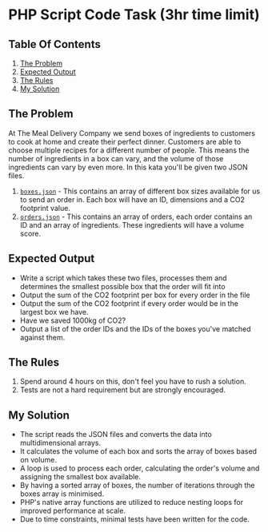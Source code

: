 # PHP Script Code Task (3hr time limit)

## Table Of Contents
1. [The Problem](#the-problem)
2. [Expected Output](#expected-output)
3. [The Rules](#the-rules)
4. [My Solution](#my-solution)

## The Problem
At The Meal Delivery Company we send boxes of ingredients to customers to cook at home and create their perfect dinner. Customers are able to choose multiple recipes for a different number of people. This means the number of ingredients in a box can vary, and the volume of those ingredients can vary by even more.
In this kata you'll be given two JSON files.

1. [`boxes.json`](data/boxes.json) - This contains an array of different box sizes available for us to send an order in. Each box will have an ID, dimensions and a CO2 footprint value.
2. [`orders.json`](data/orders.json) - This contains an array of orders, each order contains an ID and an array of ingredients. These ingredients will have a volume score.

## Expected Output
- Write a script which takes these two files, processes them and determines the smallest possible box that the order will fit into
- Output the sum of the CO2 footprint per box for every order in the file
- Output the sum of the CO2 footprint if every order would be in the largest box we have.
- Have we saved 1000kg of CO2?
- Output a list of the order IDs and the IDs of the boxes you've matched against them.

## The Rules
1. Spend around 4 hours on this, don't feel you have to rush a solution.
2. Tests are not a hard requirement but are strongly encouraged.

## My Solution
- The script reads the JSON files and converts the data into multidimensional arrays.
- It calculates the volume of each box and sorts the array of boxes based on volume.
- A loop is used to process each order, calculating the order's volume and assigning the smallest box available.
- By having a sorted array of boxes, the number of iterations through the boxes array is minimised.
- PHP's native array functions are utilized to reduce nesting loops for improved performance at scale.
- Due to time constraints, minimal tests have been written for the code.